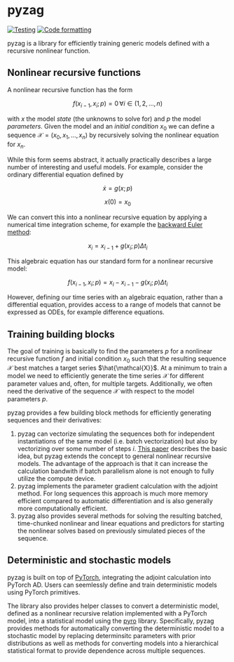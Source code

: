 # pyzag

[![Testing](https://github.com/reverendbedford/pyzag/actions/workflows/run_tests.yml/badge.svg)](https://github.com/reverendbedford/pyzag/actions/workflows/run_tests.yml) [![Code formatting](https://github.com/reverendbedford/pyzag/actions/workflows/formatting_check.yml/badge.svg)](https://github.com/reverendbedford/pyzag/actions/workflows/formatting_check.yml)

pyzag is a library for efficiently training generic models defined with a recursive nonlinear function.

## Nonlinear recursive functions

A nonlinear recursive function has the form

$$f\left(x_{i-1}, x_i; p\right) =0 \, \forall i \in \left(1,2,\ldots,n \right)$$

with $x$ the model *state* (the unknowns to solve for) and $p$ the model *parameters*.  Given the model and an *initial condition* $x_0$ we can define a sequence $\mathcal{X} = \left(x_0, x_1, \ldots, x_n \right)$ by recursively solving the nonlinear equation for $x_n$.

While this form seems abstract, it actually practically describes a large number of interesting and useful models.  For example, consider the ordinary differential equation defined by

$$\dot{x} = g\left(x; p \right)$$

$$x(0) = x_0$$

We can convert this into a nonlinear recursive equation by applying a numerical time integration scheme, for example the [backward Euler method](https://en.wikipedia.org/wiki/Backward_Euler_method):

$$x_{i} = x_{i-1} + g(x_i; p) \Delta t_i $$

This algebraic equation has our standard form for a nonlinear recursive model:

$$f\left(x_{i-1}, x_i; p \right) = x_i - x_{i-1} - g(x_i; p) \Delta t_i $$

However, defining our time series with an algebraic equation, rather than a differential equation, provides access to a range of models that cannot be expressed as ODEs, for example difference equations.

## Training building blocks

The goal of training is basically to find the parameters $p$ for a nonlinear recursive function $f$ and initial condition $x_0$ such that the resulting sequence $\mathcal{X}$ best matches a target series $\hat{\mathcal{X}}$.  At a minimum to train a model we need to efficiently generate the time series $\mathcal{X}$ for different parameter values and, often, for multiple targets.  Additionally, we often need the derivative of the sequence $\mathcal{X}$ with respect to the model parameters $p$.

pyzag provides a few building block methods for efficiently generating sequences and their derivatives:

1. pyzag can vectorize simulating the sequences both for independent instantiations of the same model (i.e. batch vectorization) but also by vectorizing over some number of steps $i$.  [This paper](https://arxiv.org/abs/2310.08649) describes the basic idea, but pyzag extends the concept to general nonlinear recursive models.  The advantage of the approach is that it can increase the calculation bandwith if batch parallelism alone is not enough to fully utilize the compute device.
2. pyzag implements the parameter gradient calculation with the adjoint method.  For long sequences this approach is much more memory efficient compared to automatic differentiation and is also generally more computationally efficient.
3. pyzag also provides several methods for solving the resulting batched, time-chunked nonlinear and linear equations and predictors for starting the nonlinear solves based on previously simulated pieces of the sequence.

## Deterministic and stochastic models

pyzag is built on top of [PyTorch](https://pytorch.org/), integrating the adjoint calculation into PyTorch AD.  Users can seemlessly define and train deterministic models using PyTorch primitives.

The library also provides helper classes to convert a deterministic model, defined as a nonlinear recursive relation implemented with a PyTorch model, into a statistical model using the [pyro](https://pyro.ai/) library.  Specifically, pyzag provides methods for automatically converting the deterministic model to a stochastic model by replacing determinsitc parameters with prior distributions as well as methods for converting models into a hierarchical statistical format to provide dependence across multiple sequences.